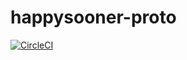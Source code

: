# happysooner-proto
[![CircleCI](https://circleci.com/gh/unliar/happysooner-proto.svg?style=svg)](https://circleci.com/gh/unliar/happysooner-proto)

